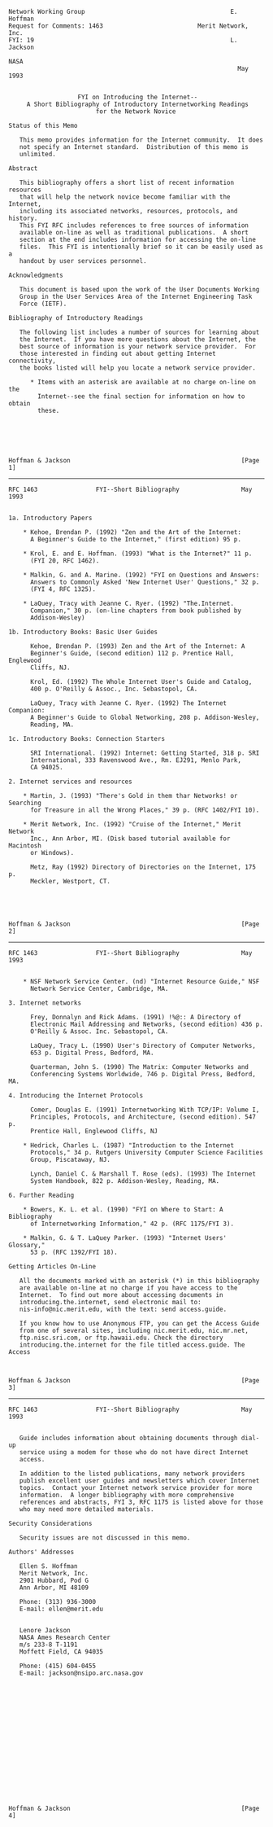     Network Working Group                                        E. Hoffman
    Request for Comments: 1463                          Merit Network, Inc.
    FYI: 19                                                      L. Jackson
                                                                       NASA
                                                                   May 1993


                       FYI on Introducing the Internet--
         A Short Bibliography of Introductory Internetworking Readings
                            for the Network Novice

    Status of this Memo

       This memo provides information for the Internet community.  It does
       not specify an Internet standard.  Distribution of this memo is
       unlimited.

    Abstract

       This bibliography offers a short list of recent information resources
       that will help the network novice become familiar with the Internet,
       including its associated networks, resources, protocols, and history.
       This FYI RFC includes references to free sources of information
       available on-line as well as traditional publications.  A short
       section at the end includes information for accessing the on-line
       files.  This FYI is intentionally brief so it can be easily used as a
       handout by user services personnel.

    Acknowledgments

       This document is based upon the work of the User Documents Working
       Group in the User Services Area of the Internet Engineering Task
       Force (IETF).

    Bibliography of Introductory Readings

       The following list includes a number of sources for learning about
       the Internet.  If you have more questions about the Internet, the
       best source of information is your network service provider.  For
       those interested in finding out about getting Internet connectivity,
       the books listed will help you locate a network service provider.

          * Items with an asterisk are available at no charge on-line on the
            Internet--see the final section for information on how to obtain
            these.






    Hoffman & Jackson                                               [Page 1]

------------------------------------------------------------------------

``` newpage
RFC 1463                FYI--Short Bibliography                 May 1993


1a. Introductory Papers

    * Kehoe, Brendan P. (1992) "Zen and the Art of the Internet:
      A Beginner's Guide to the Internet," (first edition) 95 p.

    * Krol, E. and E. Hoffman. (1993) "What is the Internet?" 11 p.
      (FYI 20, RFC 1462).

    * Malkin, G. and A. Marine. (1992) "FYI on Questions and Answers:
      Answers to Commonly Asked 'New Internet User' Questions," 32 p.
      (FYI 4, RFC 1325).

    * LaQuey, Tracy with Jeanne C. Ryer. (1992) "The.Internet.
      Companion," 30 p. (on-line chapters from book published by
      Addison-Wesley)

1b. Introductory Books: Basic User Guides

      Kehoe, Brendan P. (1993) Zen and the Art of the Internet: A
      Beginner's Guide, (second edition) 112 p. Prentice Hall, Englewood
      Cliffs, NJ.

      Krol, Ed. (1992) The Whole Internet User's Guide and Catalog,
      400 p. O'Reilly & Assoc., Inc. Sebastopol, CA.

      LaQuey, Tracy with Jeanne C. Ryer. (1992) The Internet Companion:
      A Beginner's Guide to Global Networking, 208 p. Addison-Wesley,
      Reading, MA.

1c. Introductory Books: Connection Starters

      SRI International. (1992) Internet: Getting Started, 318 p. SRI
      International, 333 Ravenswood Ave., Rm. EJ291, Menlo Park,
      CA 94025.

2. Internet services and resources

    * Martin, J. (1993) "There's Gold in them thar Networks! or Searching
      for Treasure in all the Wrong Places," 39 p. (RFC 1402/FYI 10).

    * Merit Network, Inc. (1992) "Cruise of the Internet," Merit Network
      Inc., Ann Arbor, MI. (Disk based tutorial available for Macintosh
      or Windows).

      Metz, Ray (1992) Directory of Directories on the Internet, 175 p.
      Meckler, Westport, CT.





Hoffman & Jackson                                               [Page 2]
```

------------------------------------------------------------------------

``` newpage
RFC 1463                FYI--Short Bibliography                 May 1993


    * NSF Network Service Center. (nd) "Internet Resource Guide," NSF
      Network Service Center, Cambridge, MA.

3. Internet networks

      Frey, Donnalyn and Rick Adams. (1991) !%@:: A Directory of
      Electronic Mail Addressing and Networks, (second edition) 436 p.
      O'Reilly & Assoc. Inc. Sebastopol, CA.

      LaQuey, Tracy L. (1990) User's Directory of Computer Networks,
      653 p. Digital Press, Bedford, MA.

      Quarterman, John S. (1990) The Matrix: Computer Networks and
      Conferencing Systems Worldwide, 746 p. Digital Press, Bedford, MA.

4. Introducing the Internet Protocols

      Comer, Douglas E. (1991) Internetworking With TCP/IP: Volume I,
      Principles, Protocols, and Architecture, (second edition). 547 p.
      Prentice Hall, Englewood Cliffs, NJ

    * Hedrick, Charles L. (1987) "Introduction to the Internet
      Protocols," 34 p. Rutgers University Computer Science Facilities
      Group, Piscataway, NJ.

      Lynch, Daniel C. & Marshall T. Rose (eds). (1993) The Internet
      System Handbook, 822 p. Addison-Wesley, Reading, MA.

6. Further Reading

    * Bowers, K. L. et al. (1990) "FYI on Where to Start: A Bibliography
      of Internetworking Information," 42 p. (RFC 1175/FYI 3).

    * Malkin, G. & T. LaQuey Parker. (1993) "Internet Users' Glossary,"
      53 p. (RFC 1392/FYI 18).

Getting Articles On-Line

   All the documents marked with an asterisk (*) in this bibliography
   are available on-line at no charge if you have access to the
   Internet.  To find out more about accessing documents in
   introducing.the.internet, send electronic mail to:
   nis-info@nic.merit.edu, with the text: send access.guide.

   If you know how to use Anonymous FTP, you can get the Access Guide
   from one of several sites, including nic.merit.edu, nic.mr.net,
   ftp.nisc.sri.com, or ftp.hawaii.edu. Check the directory
   introducing.the.internet for the file titled access.guide. The Access



Hoffman & Jackson                                               [Page 3]
```

------------------------------------------------------------------------

``` newpage
RFC 1463                FYI--Short Bibliography                 May 1993


   Guide includes information about obtaining documents through dial-up
   service using a modem for those who do not have direct Internet
   access.

   In addition to the listed publications, many network providers
   publish excellent user guides and newsletters which cover Internet
   topics.  Contact your Internet network service provider for more
   information.  A longer bibliography with more comprehensive
   references and abstracts, FYI 3, RFC 1175 is listed above for those
   who may need more detailed materials.

Security Considerations

   Security issues are not discussed in this memo.

Authors' Addresses

   Ellen S. Hoffman
   Merit Network, Inc.
   2901 Hubbard, Pod G
   Ann Arbor, MI 48109

   Phone: (313) 936-3000
   E-mail: ellen@merit.edu


   Lenore Jackson
   NASA Ames Research Center
   m/s 233-8 T-1191
   Moffett Field, CA 94035

   Phone: (415) 604-0455
   E-mail: jackson@nsipo.arc.nasa.gov


















Hoffman & Jackson                                               [Page 4]
```
